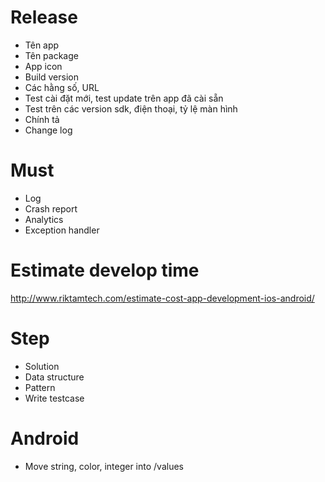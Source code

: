 # Release
- Tên app
- Tên package
- App icon
- Build version
- Các hằng số, URL
- Test cài đặt mới, test update trên app đã cài sẵn
- Test trên các version sdk, điện thoại, tỷ lệ màn hình
- Chính tả
- Change log

# Must 
- Log 
- Crash report
- Analytics
- Exception handler

# Estimate develop time
http://www.riktamtech.com/estimate-cost-app-development-ios-android/

# Step
- Solution
- Data structure
- Pattern
- Write testcase

# Android
 - Move string, color, integer into /values

